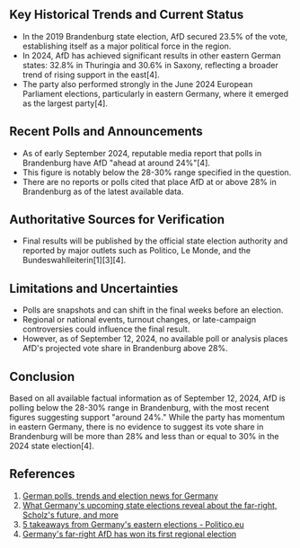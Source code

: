 ## Key Historical Trends and Current Status

- In the 2019 Brandenburg state election, AfD secured 23.5% of the vote, establishing itself as a major political force in the region.
- In 2024, AfD has achieved significant results in other eastern German states: 32.8% in Thuringia and 30.6% in Saxony, reflecting a broader trend of rising support in the east[4].
- The party also performed strongly in the June 2024 European Parliament elections, particularly in eastern Germany, where it emerged as the largest party[4].

## Recent Polls and Announcements

- As of early September 2024, reputable media report that polls in Brandenburg have AfD "ahead at around 24%"[4].
- This figure is notably below the 28-30% range specified in the question.
- There are no reports or polls cited that place AfD at or above 28% in Brandenburg as of the latest available data.

## Authoritative Sources for Verification

- Final results will be published by the official state election authority and reported by major outlets such as Politico, Le Monde, and the Bundeswahlleiterin[1][3][4].

## Limitations and Uncertainties

- Polls are snapshots and can shift in the final weeks before an election.
- Regional or national events, turnout changes, or late-campaign controversies could influence the final result.
- However, as of September 12, 2024, no available poll or analysis places AfD's projected vote share in Brandenburg above 28%.

## Conclusion

Based on all available factual information as of September 12, 2024, AfD is polling below the 28-30% range in Brandenburg, with the most recent figures suggesting support "around 24%." While the party has momentum in eastern Germany, there is no evidence to suggest its vote share in Brandenburg will be more than 28% and less than or equal to 30% in the 2024 state election[4].

## References

1. [German polls, trends and election news for Germany](https://www.politico.eu/europe-poll-of-polls/germany/)
2. [What Germany's upcoming state elections reveal about the far-right, Scholz's future, and more](https://www.atlanticcouncil.org/blogs/new-atlanticist/what-germanys-upcoming-state-elections-reveal-about-the-far-right-scholzs-future-and-more/)
3. [5 takeaways from Germany's eastern elections - Politico.eu](https://www.politico.eu/article/germany-eastern-elections-afd-far-right-olaf-scholz/)
4. [Germany's far-right AfD has won its first regional election](https://www.lemonde.fr/en/europe/article/2024/09/01/germany-s-far-right-set-for-wins-in-key-elections-after-attack_6724339_143.html)